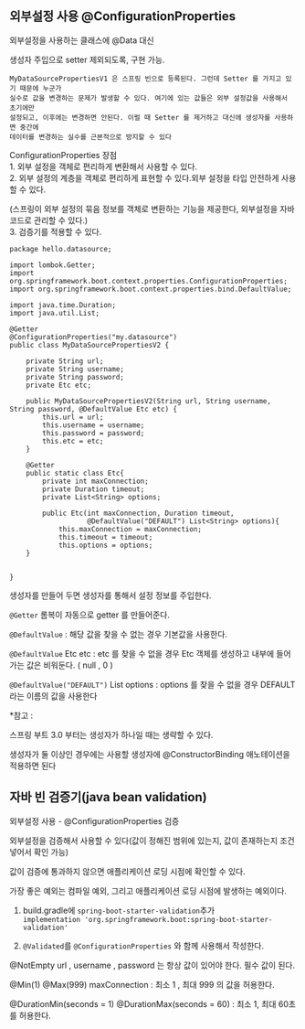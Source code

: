 ## 외부설정 사용 @ConfigurationProperties

외부설정을 사용하는 클래스에 @Data 대신

생성자 주입으로 setter 제외되도록, 구현 가능.

```
MyDataSourcePropertiesV1 은 스프링 빈으로 등록된다. 그런데 Setter 를 가지고 있기 때문에 누군가
실수로 값을 변경하는 문제가 발생할 수 있다. 여기에 있는 값들은 외부 설정값을 사용해서 초기에만
설정되고, 이후에는 변경하면 안된다. 이럴 때 Setter 를 제거하고 대신에 생성자를 사용하면 중간에
데이터를 변경하는 실수를 근본적으로 방지할 수 있다
```


ConfigurationProperties 장점  
1\. 외부 설정을 객체로 편리하게 변환해서 사용할 수 있다.  
2\. 외부 설정의 계층을 객체로 편리하게 표현할 수 있다.외부 설정을 타입 안전하게 사용할 수 있다.

(스프링이 외부 설정의 묶음 정보를 객체로 변환하는 기능을 제공한다, 외부설정을 자바코드로 관리할 수 있다.)  
3\. 검증기를 적용할 수 있다.

```
package hello.datasource;

import lombok.Getter;
import org.springframework.boot.context.properties.ConfigurationProperties;
import org.springframework.boot.context.properties.bind.DefaultValue;

import java.time.Duration;
import java.util.List;

@Getter
@ConfigurationProperties("my.datasource")
public class MyDataSourcePropertiesV2 {

    private String url;
    private String username;
    private String password;
    private Etc etc;

    public MyDataSourcePropertiesV2(String url, String username, String password, @DefaultValue Etc etc) {
        this.url = url;
        this.username = username;
        this.password = password;
        this.etc = etc;
    }

    @Getter
    public static class Etc{
        private int maxConnection;
        private Duration timeout;
        private List<String> options;

        public Etc(int maxConnection, Duration timeout,
                   @DefaultValue("DEFAULT") List<String> options){
            this.maxConnection = maxConnection;
            this.timeout = timeout;
            this.options = options;
    }


}
```

생성자를 만들어 두면 생성자를 통해서 설정 정보를 주입한다.

``@Getter`` 롬복이 자동으로 getter 를 만들어준다.

``@DefaultValue`` : 해당 값을 찾을 수 없는 경우 기본값을 사용한다.

``@DefaultValue`` Etc etc : etc 를 찾을 수 없을 경우 Etc 객체를 생성하고 내부에 들어가는 값은 비워둔다. ( null , 0 ) 

``@DefaultValue("DEFAULT")`` List options : options 를 찾을 수 없을 경우 DEFAULT 라는 이름의 값을 사용한다

\*참고 : 

스프링 부트 3.0 부터는 생성자가 하나일 때는 생략할 수 있다.

생성자가 둘 이상인 경우에는 사용할 생성자에 @ConstructorBinding 애노테이션을 적용하면 된다

## 자바 빈 검증기(java bean validation)
외부설정 사용 - @ConfigurationProperties 검증

외부설정을 검증해서 사용할 수 있다(값이 정해진 범위에 있는지, 값이 존재하는지 조건 넣어서 확인 가능)

값이 검증에 통과하지 않으면 애플리케이션 로딩 시점에 확인할 수 있다.

가장 좋은 예외는 컴파일 예외, 그리고 애플리케이션 로딩 시점에 발생하는 예외이다.

1. build.gradle에 ``spring-boot-starter-validation``추가<br/> ``implementation 'org.springframework.boot:spring-boot-starter-validation'``
   
3. ``@Validated``를 ``@ConfigurationProperties`` 와 함께 사용해서 작성한다.


@NotEmpty url , username , password 는 항상 값이 있어야 한다. 필수 값이 된다.

@Min(1) @Max(999) maxConnection : 최소 1 , 최대 999 의 값을 허용한다.

@DurationMin(seconds = 1) @DurationMax(seconds = 60) : 최소 1, 최대 60초를 허용한다.
